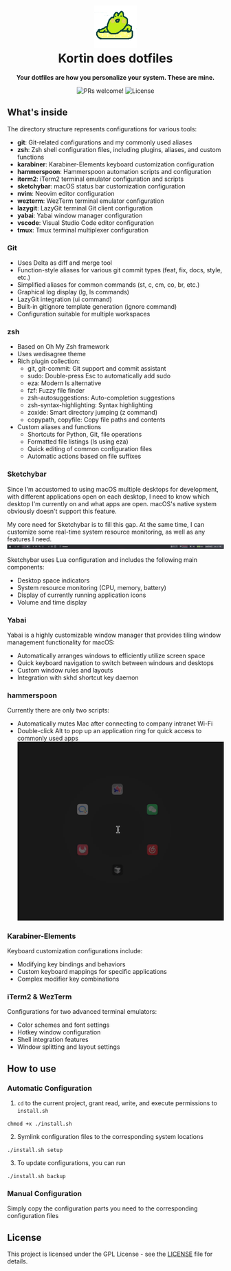 <h1 align="center">
  <br>
  <img src="./_images/logo.png" alt="" width="100">
  <br>
  Kortin does dotfiles
  <br>
</h1>

<p align="center">
  <strong>Your dotfiles are how you personalize your system. These are mine.</strong>
</p>

<p align="center">
  <img src="https://img.shields.io/badge/PRs-welcome-%23DA70D6.svg" alt="PRs welcome!" />
  <img alt="License" src="https://img.shields.io/badge/license-GPL-%23DA70D6">
</p>


## What's inside
The directory structure represents configurations for various tools:
 - **git**: Git-related configurations and my commonly used aliases
 - **zsh**: Zsh shell configuration files, including plugins, aliases, and custom functions
 - **karabiner**: Karabiner-Elements keyboard customization configuration
 - **hammerspoon**: Hammerspoon automation scripts and configuration
 - **iterm2**: iTerm2 terminal emulator configuration and scripts
 - **sketchybar**: macOS status bar customization configuration
 - **nvim**: Neovim editor configuration
 - **wezterm**: WezTerm terminal emulator configuration
 - **lazygit**: LazyGit terminal Git client configuration
 - **yabai**: Yabai window manager configuration
 - **vscode**: Visual Studio Code editor configuration
 - **tmux**: Tmux terminal multiplexer configuration

### Git
- Uses Delta as diff and merge tool
- Function-style aliases for various git commit types (feat, fix, docs, style, etc.)
- Simplified aliases for common commands (st, c, cm, co, br, etc.)
- Graphical log display (lg, ls commands)
- LazyGit integration (ui command)
- Built-in gitignore template generation (ignore command)
- Configuration suitable for multiple workspaces

### zsh
- Based on Oh My Zsh framework
- Uses wedisagree theme
- Rich plugin collection:
  - git, git-commit: Git support and commit assistant
  - sudo: Double-press Esc to automatically add sudo
  - eza: Modern ls alternative
  - fzf: Fuzzy file finder
  - zsh-autosuggestions: Auto-completion suggestions
  - zsh-syntax-highlighting: Syntax highlighting
  - zoxide: Smart directory jumping (z command)
  - copypath, copyfile: Copy file paths and contents
- Custom aliases and functions
  - Shortcuts for Python, Git, file operations
  - Formatted file listings (ls using eza)
  - Quick editing of common configuration files
  - Automatic actions based on file suffixes

### Sketchybar
Since I'm accustomed to using macOS multiple desktops for development, with different applications open on each desktop, I need to know which desktop I'm currently on and what apps are open. macOS's native system obviously doesn't support this feature.

My core need for Sketchybar is to fill this gap. At the same time, I can customize some real-time system resource monitoring, as well as any features I need.
<img src="./_images/sketchybar.png" />

Sketchybar uses Lua configuration and includes the following main components:
- Desktop space indicators
- System resource monitoring (CPU, memory, battery)
- Display of currently running application icons
- Volume and time display

### Yabai
Yabai is a highly customizable window manager that provides tiling window management functionality for macOS:
- Automatically arranges windows to efficiently utilize screen space
- Quick keyboard navigation to switch between windows and desktops
- Custom window rules and layouts
- Integration with skhd shortcut key daemon

### hammerspoon
Currently there are only two scripts:
- Automatically mutes Mac after connecting to company intranet Wi-Fi
- Double-click Alt to pop up an application ring for quick access to commonly used apps
  <img src="./_images/hammerspoon-ring.gif" />

### Karabiner-Elements
Keyboard customization configurations include:
- Modifying key bindings and behaviors
- Custom keyboard mappings for specific applications
- Complex modifier key combinations

### iTerm2 & WezTerm
Configurations for two advanced terminal emulators:
- Color schemes and font settings
- Hotkey window configuration
- Shell integration features
- Window splitting and layout settings

## How to use

### Automatic Configuration
1. `cd` to the current project, grant read, write, and execute permissions to `install.sh`
```shell
chmod +x ./install.sh
```
2. Symlink configuration files to the corresponding system locations
```shell
./install.sh setup
```
3. To update configurations, you can run
```shell
./install.sh backup
```

### Manual Configuration
Simply copy the configuration parts you need to the corresponding configuration files

## License

This project is licensed under the GPL License - see the [LICENSE](LICENSE) file for details.
